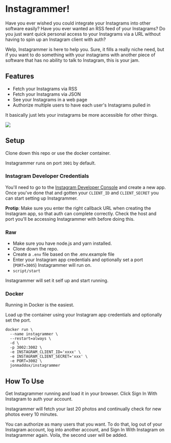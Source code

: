 # Instagrammer!

Have you ever wished you could integrate your Instagrams into other software easily? Have you ever wanted an RSS feed of your Instagrams? Do you just want quick personal access to your Instagrams via a URL without having to spin up an Instagram client with auth?

Welp, Instagrammer is here to help you. Sure, it fills a really niche need, but if you want to do something with your instagrams with another piece of software that has no ability to talk to Instagram, this is your jam.

## Features

* Fetch your Instagrams via RSS
* Fetch your Instagrams via JSON
* See your Instagrams in a web page
* Authorize multiple users to have each user's Instagrams pulled in

It basically just lets your instagrams be more accessible for other things.

![](https://user-images.githubusercontent.com/260/39016170-8a906bd6-43ed-11e8-877f-f8c62352ad25.png)

## Setup

Clone down this repo or use the docker container.

Instagrammer runs on port `3001` by default.

### Instagram Developer Credentials

You'll need to go to the [Instagram Developer Console](https://instagram.com/developers) and create a new app. Once you've done that and gotten your `CLIENT_ID` and `CLIENT_SECRET` you can start setting up Instagrammer.

**Protip**: Make sure you enter the right callback URL when creating the Instagram app, so that auth can complete correctly. Check the host and port you'll be accessing Instagrammer with before doing this.


### Raw

* Make sure you have node.js and yarn installed.
* Clone down the repo.
* Create a `.env` file based on the .env.example file
* Enter your Instagram app credentials and optionally set a port (`PORT=3005`) Instagrammer will run on.
* `script/start`

Instagrammer will set it self up and start running.

### Docker

Running in Docker is the easiest.

Load up the container using your Instagram app credentials and optionally set the port.

```shell
docker run \
  --name instagrammer \
  --restart=always \
  -d \
  -p 3002:3002 \
  -e INSTAGRAM_CLIENT_ID='xxxx' \
  -e INSTAGRAM_CLIENT_SECRET='xxx' \
  -e PORT=3002 \
  jonmaddox/instagrammer
```

## How To Use

Get Instagrammer running and load it in  your browser. Click Sign In With Instagram to auth your account.

Instagrammer will fetch your last 20 photos and continually check for new photos every 10 minutes.

You can authorize as many users that you want. To do that, log out of your Instagram account, log into another account, and Sign In With Instagram on Instagrammer again. Voila, the second user will be added.
